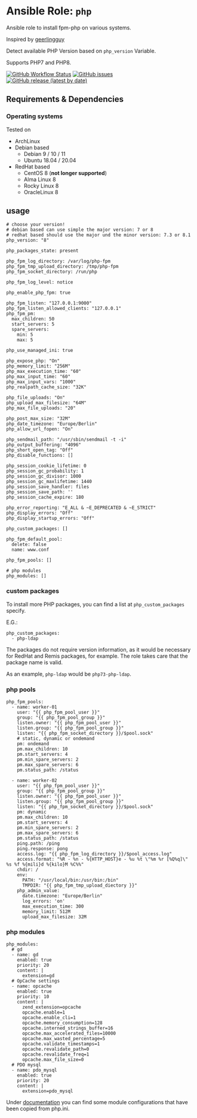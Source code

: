
# Ansible Role:  `php`

Ansible role to install fpm-php on various systems.

Inspired by [geerlingguy](https://github.com/geerlingguy/ansible-role-php)

Detect available PHP Version based on `php_version` Variable.

Supports PHP7 and PHP8.


[![GitHub Workflow Status](https://img.shields.io/github/workflow/status/bodsch/ansible-php/CI)][ci]
[![GitHub issues](https://img.shields.io/github/issues/bodsch/ansible-php)][issues]
[![GitHub release (latest by date)](https://img.shields.io/github/v/release/bodsch/ansible-php)][releases]

[ci]: https://github.com/bodsch/ansible-php/actions
[issues]: https://github.com/bodsch/ansible-php/issues?q=is%3Aopen+is%3Aissue
[releases]: https://github.com/bodsch/ansible-php/releases


## Requirements & Dependencies

### Operating systems

Tested on

* ArchLinux
* Debian based
    - Debian 9 / 10 / 11
    - Ubuntu 18.04 / 20.04
* RedHat based
    - CentOS 8 (**not longer supported**)
    - Alma Linux 8
    - Rocky Linux 8
    - OracleLinux 8


## usage

```
# choose your version!
# debian based can use simple the major version: 7 or 8
# redhat based should use the major und the minor version: 7.3 or 8.1
php_version: "8"

php_packages_state: present

php_fpm_log_directory: /var/log/php-fpm
php_fpm_tmp_upload_directory: /tmp/php-fpm
php_fpm_socket_directory: /run/php

php_fpm_log_level: notice

php_enable_php_fpm: true

php_fpm_listen: "127.0.0.1:9000"
php_fpm_listen_allowed_clients: "127.0.0.1"
php_fpm_pm:
  max_children: 50
  start_servers: 5
  spare_servers:
    min: 5
    max: 5

php_use_managed_ini: true

php_expose_php: "On"
php_memory_limit: "256M"
php_max_execution_time: "60"
php_max_input_time: "60"
php_max_input_vars: "1000"
php_realpath_cache_size: "32K"

php_file_uploads: "On"
php_upload_max_filesize: "64M"
php_max_file_uploads: "20"

php_post_max_size: "32M"
php_date_timezone: "Europe/Berlin"
php_allow_url_fopen: "On"

php_sendmail_path: "/usr/sbin/sendmail -t -i"
php_output_buffering: "4096"
php_short_open_tag: "Off"
php_disable_functions: []

php_session_cookie_lifetime: 0
php_session_gc_probability: 1
php_session_gc_divisor: 1000
php_session_gc_maxlifetime: 1440
php_session_save_handler: files
php_session_save_path: ''
php_session_cache_expire: 180

php_error_reporting: "E_ALL & ~E_DEPRECATED & ~E_STRICT"
php_display_errors: "Off"
php_display_startup_errors: "Off"

php_custom_packages: []

php_fpm_default_pool:
  delete: false
  name: www.conf

php_fpm_pools: []

# php modules
php_modules: []
```

### custom packages

To install more PHP packages, you can find a list at `php_custom_packages` specify.

E.G.:

```
php_custom_packages:
  - php-ldap
```

The packages do not require version information, as it would be necessary for RedHat and Remis packages,
for example. The role takes care that the package name is valid.

As an example, `php-ldap` would be `php73-php-ldap`.


### php pools

```
php_fpm_pools:
  - name: worker-01
    user: "{{ php_fpm_pool_user }}"
    group: "{{ php_fpm_pool_group }}"
    listen.owner: "{{ php_fpm_pool_user }}"
    listen.group: "{{ php_fpm_pool_group }}"
    listen: "{{ php_fpm_socket_directory }}/$pool.sock"
    # static, dynamic or ondemand
    pm: ondemand
    pm.max_children: 10
    pm.start_servers: 4
    pm.min_spare_servers: 2
    pm.max_spare_servers: 6
    pm.status_path: /status

  - name: worker-02
    user: "{{ php_fpm_pool_user }}"
    group: "{{ php_fpm_pool_group }}"
    listen.owner: "{{ php_fpm_pool_user }}"
    listen.group: "{{ php_fpm_pool_group }}"
    listen: "{{ php_fpm_socket_directory }}/$pool.sock"
    pm: dynamic
    pm.max_children: 10
    pm.start_servers: 4
    pm.min_spare_servers: 2
    pm.max_spare_servers: 6
    pm.status_path: /status
    ping.path: /ping
    ping.response: pong
    access.log: "{{ php_fpm_log_directory }}/$pool_access.log"
    access.format: "%R - %n - %{HTTP_HOST}e - %u %t \"%m %r [%Q%q]\" %s %f %{mili}d %{kilo}M %C%%"
    chdir: /
    env:
      PATH: "/usr/local/bin:/usr/bin:/bin"
      TMPDIR: "{{ php_fpm_tmp_upload_diectory }}"
    php_admin_value:
      date.timezone: "Europe/Berlin"
      log_errors: 'on'
      max_execution_time: 300
      memory_limit: 512M
      upload_max_filesize: 32M
```

### php modules

```
php_modules:
  # gd
  - name: gd
    enabled: true
    priority: 20
    content: |
      extension=gd
  # OpCache settings
  - name: opcache
    enabled: true
    priority: 10
    content: |
      zend_extension=opcache
      opcache.enable=1
      opcache.enable_cli=1
      opcache.memory_consumption=128
      opcache.interned_strings_buffer=16
      opcache.max_accelerated_files=10000
      opcache.max_wasted_percentage=5
      opcache.validate_timestamps=1
      opcache.revalidate_path=0
      opcache.revalidate_freq=1
      opcache.max_file_size=0
  # PDO mysql
  - name: pdo_mysql
    enabled: true
    priority: 20
    content: |
      extension=pdo_mysql
```

Under [documentation](documentation) you can find some module configurations that have been copied from php.ini.
